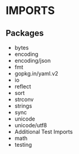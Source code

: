 # IMPORTS

## Packages
- bytes
- encoding
- encoding/json
- fmt
- gopkg.in/yaml.v2
- io
- reflect
- sort
- strconv
- strings
- sync
- unicode
- unicode/utf8
- Additional Test Imports
- math
- testing
